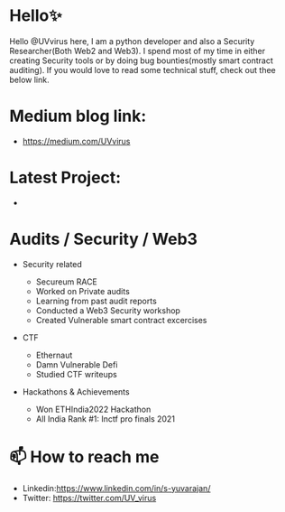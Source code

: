 # Hello✨ 

Hello @UVvirus here, I am a python developer and also a Security Researcher(Both Web2 and Web3). I spend most of my time in either creating Security tools or  by doing bug bounties(mostly smart contract auditing). If you would love to read some technical stuff, check out thee below link.

# Medium blog link:
-  https://medium.com/UVvirus

# Latest Project:
- 

# Audits / Security / Web3
- Security related
  - Secureum RACE
  - Worked on Private audits
  - Learning from past audit reports
  - Conducted a Web3 Security workshop
  - Created Vulnerable smart contract excercises

- CTF
  - Ethernaut
  - Damn Vulnerable Defi
  - Studied CTF writeups
  
- Hackathons & Achievements
  - Won ETHIndia2022 Hackathon
  - All India Rank #1: Inctf pro finals 2021

# 📫 How to reach me 
  - Linkedin:https://www.linkedin.com/in/s-yuvarajan/
  - Twitter: https://twitter.com/UV_virus

<!---
UVvirus/UVvirus is a ✨ special ✨ repository because its `README.md` (this file) appears on your GitHub profile.
You can click the Preview link to take a look at your changes.
--->
